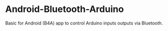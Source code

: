 # Android-Bluetooth-Arduino
Basic for Android (B4A) app to control Arduino inputs outputs via Bluetooth.

